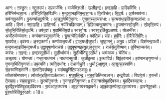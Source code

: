 

  
आन॑:। न॒स्तु॒त:। स्तु॒तउप॑। उप॒वाजे॑भि:। वाजे॑भिरू॒ती। ऊ॒तीइन्द्र॑। इन्द्र॑या॒हि। या॒हिहरि॑भि:। हरि॑भिर्मन्दसा॒न:। हरि॑भि॒रिति॒हरि॑ऽभि:। म॒न्द॒सा॒नइति॑म॒न्द॒सा॒न:॥ ति॒रश्चि॑त्। चि॒द॒र्य:। अ॒र्यस्सव॑ना। सव॑नापु॒रूणि॑। पु॒रूण्यां॑ङ्गू॒षेभि॑:। आ॒ङ्गू॒षेभि॑र्गृणा॒न:। गृ॒णा॒न॒स्स॒त्यरा॑धा:। स॒त्यरा॑धा॒इति॑स॒त्यऽरा॑धा:॥  
आहि। हिष्म॑। स्मा॒या॒ति॒। या॒ति॒नर्य॑:। नर्य॑श्चिकि॒त्वान्। चि॒कि॒त्वान्हू॒यमा॑न:। हू॒यमा॑नस्सो॒तृभि॑:। सो॒तृभि॒रुप॑। सो॒तृभि॒रिति॑सो॒तृऽभि॑:। उप॑य॒ज्ञं। य॒ज्ञमिति॑य॒ज्ञं॥ स्वश्वो॒य:। स्वश्व॒इति॑सु॒ऽअश्व॑:। योअभी॑रुः। अभी॑रु॒र्मन्य॑मान:। मन्य॑मानस्सुष्वा॒णेभि॑:। सु॒ष्वा॒णेभि॒र्मद॑ति। मद॑ति॒सं। संह॑। ह॒वी॒रै:। वी॒रैरिति॑वी॒रै:॥  
श्रा॒वयेत्। इद॑स्य। अ॒स्य॒कर्णा॑। कर्णा॑वाज॒यध्यै॑। वा॒ज॒यध्यै॒जुष्टां॑। जुष्टा॒मनु॑। अनु॒प्र। प्रदिशं॑। दिशं॑मन्द॒यध्यै॑। म॒न्द॒यध्या॒इति॑म॒न्द॒यध्यै॑॥ उ॒द्वा॒वृ॒षा॒णोराध॑से। उ॒द्व॒वृ॒षा॒णइत्यु॒त्ऽव॒वृ॒षा॒ण:। राध॑से॒तुवि॑ष्मान्। तुवि॑ष्मा॒न्कर॑त्। कर॑न्न:। न॒इन्द्र॑:। इन्द्र॑स्सुती॒र्था। सु॒ती॒र्थाभ॑यं। सु॒ती॒र्थेति॑सु॒ऽती॒र्था। अभ॑यञ्च। चेति॑च॥  
अच्छा॒य:। योगन्ता॑। गन्ता॒नाध॑मानं। नाध॑मानमू॒ती। ऊ॒तीइ॒त्था। इ॒त्थाविप्रं॑। विप्रं॒हव॑मानं। हव॑मानङ्गृ॒णान्तं॑। गृ॒णन्त॒मिति॑गृ॒णन्तं॑॥ उप॒त्मनि॑। त्मनि॒दधा॑न:। दधा॑नोधु॒रि। धु॒र्या३॒॑आ॒शून्। आ॒शून्स॒हस्रा॑णि। स॒हस्रा॑णिश॒तानि॑। श॒तानि॒वज्र॑बाहु:। वज्र॑बाहु॒रिति॒वज्र॑ऽबाहु:॥  
त्वोता॑सोमघवन्। त्वोता॑स॒इति॒त्वाऽऊ॑तास:। म॒घ॒व॒न्नि॒न्द्र॒। म॒घ॒व॒न्निति॑मघऽवन्। इन्द्र॒विप्रा॑:। विप्रा॑व॒यं। व॒यन्ते॑। ते॒स्या॒म॒। स्या॒म॒सू॒रय॑:। सू॒रयो॑गृ॒णन्त॑:। गृ॒णन्त॒इति॑गृ॒णन्त॑:॥ भे॒जा॒नासो॑बृ॒हद्दि॑वस्य। बृ॒हद्दि॑वस्यरा॒य:। बृ॒हद्दि॑व॒स्येति॑बृ॒हत्ऽदि॑वस्य। रा॒यआ॑का॒य्य॑स्य। आ॒का॒य्य॑स्यदा॒वने॑। आ॒का॒य्य॒स्येत्या॒ऽका॒य्य॑स्य। दा॒वने॑पुरु॒क्षो:। पु॒रु॒क्षोरिति॑पु॒रु॒ऽक्षो:॥ 18॥  
